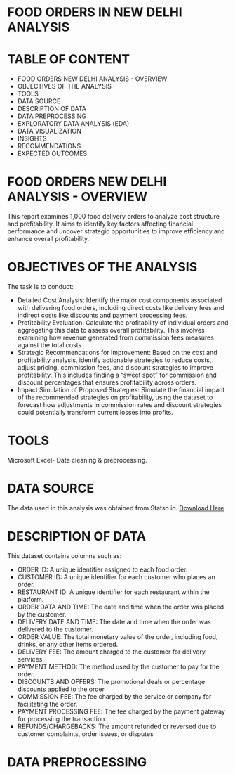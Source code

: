 # FOOD ORDERS IN NEW DELHI ANALYSIS

# TABLE OF CONTENT
- FOOD ORDERS NEW DELHI ANALYSIS - OVERVIEW
- OBJECTIVES OF THE ANALYSIS
- TOOLS
- DATA SOURCE
- DESCRIPTION OF DATA
- DATA PREPROCESSING
- EXPLORATORY DATA ANALYSIS (EDA)
- DATA VISUALIZATION
- INSIGHTS
- RECOMMENDATIONS
- EXPECTED OUTCOMES

# FOOD ORDERS NEW DELHI ANALYSIS - OVERVIEW
This report examines 1,000 food delivery orders to analyze cost structure and profitability. It aims to identify key factors affecting financial performance and uncover strategic opportunities to improve efficiency and enhance overall profitability.

# OBJECTIVES OF THE ANALYSIS
The task is to conduct:
- Detailed Cost Analysis: Identify the major cost components associated with delivering food orders, including direct costs like delivery fees and indirect costs like discounts and payment processing fees.
- Profitability Evaluation: Calculate the profitability of individual orders and aggregating this data to assess overall profitability. This involves examining how revenue generated from commission fees measures against the total costs.
- Strategic Recommendations for Improvement: Based on the cost and profitability analysis, identify actionable strategies to reduce costs, adjust pricing, commission fees, and discount strategies to improve profitability. This includes finding a “sweet spot” for commission and discount percentages that ensures profitability across orders.
- Impact Simulation of Proposed Strategies: Simulate the financial impact of the recommended strategies on profitability, using the dataset to forecast how adjustments in commission rates and discount strategies could potentially transform current losses into profits.

# TOOLS
Microsoft Excel- Data cleaning & preprocessing.

# DATA SOURCE
The data used in this analysis was obtained from Statso.io. [Download Here](https://statso.io/optimizing-cost-and-profitability-case-study/)

# DESCRIPTION OF DATA
This dataset contains columns such as:
- ORDER ID: A unique identifier assigned to each food order.
- CUSTOMER ID: A unique identifier for each customer who places an order.
- RESTAURANT ID: A unique identifier for each restaurant within the platform.
- ORDER DATA AND TIME: The date and time when the order was placed by the customer.
- DELIVERY DATE AND TIME: The date and time when the order was delivered to the customer.
- ORDER VALUE: The total monetary value of the order, including food, drinks, or any other items ordered.
- DELIVERY FEE: The amount charged to the customer for delivery services.
- PAYMENT METHOD: The method used by the customer to pay for the order.
- DISCOUNTS AND OFFERS: The promotional deals or percentage discounts applied to the order.
- COMMISSION FEE: The fee charged by the service or company for facilitating the order.
- PAYMENT PROCESSING FEE: The fee charged by the payment gateway for processing the transaction.
- REFUNDS/CHARGEBACKS: The amount refunded or reversed due to customer complaints, order issues, or disputes

# DATA PREPROCESSING

